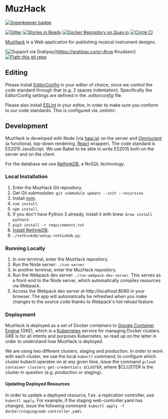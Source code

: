 MuzHack
===========

[![Greenkeeper badge](https://badges.greenkeeper.io/muzhack/muzhack.svg)](https://greenkeeper.io/)

[![Gitter](https://badges.gitter.im/Join%20Chat.svg)](https://gitter.im/muzhack/muzhack?utm_source=badge&utm_medium=badge&utm_campaign=pr-badge&utm_content=badge)
[![Stories in Ready](https://badge.waffle.io/muzhack/muzhack.png?label=ready&title=Ready)](https://waffle.io/muzhack/muzhack)
[![Docker Repository on Quay.io](https://quay.io/repository/aknuds1/muzhack/status "Docker Repository on Quay.io")](https://quay.io/repository/aknuds1/muzhack)
[![Circle CI](https://circleci.com/gh/muzhack/muzhack.svg?style=svg)](https://circleci.com/gh/muzhack/muzhack)

[MuzHack](https://muzhack.com) is a Web application for publishing musical instrument designs.

[![Support via Gratipay](https://cdn.rawgit.com/gratipay/gratipay-badge/2.x.x/dist/gratipay.svg)](https://gratipay.com/~Arve Knudsen/)
[![Flattr this git repo](http://api.flattr.com/button/flattr-badge-large.png)](https://flattr.com/submit/auto?user_id=muzhack&url=http://github.com/muzhack/muzhack&title=MuzHack&tags=github&category=software)

## Editing
Please install [EditorConfig](http://editorconfig.org/) in your editor of choice, since we control
the code standard through that (e.g. 2 spaces indentation). Specifically the EditorConfig settings
are defined in the *.editorconfig* file.

Please also install [ESLint](http://eslint.org/) in your editor, in order to make sure you conform
to our code standards. This is configured via *.eslintrc*.

## Development
MuzHack is developed with Node (via [hapi.js](http://hapijs.com/)) on the server and [Omniscient](http://omniscientjs.github.io/) (a functional, top-down rendering, [React](https://facebook.github.io/react/) wrapper). The code standard is ES2015 JavaScript. We
use Babel to be able to write ES2015 both on the server and on the client.

For the database we use [RethinkDB](https://www.rethinkdb.com/), a NoSQL technology.

### Local Installation
1. Enter the MuzHack Git repository.
2. Get Git submodules: `git submodule update --init --recursive`
3. Install [nvm](https://github.com/creationix/nvm).
4. `nvm install`.
5. `npm install`.
6. If you don't have Python 3 already, install it with brew: `brew install python3`.
7. `pip3 install -r requirements.txt`
8. [Install RethinkDB](http://rethinkdb.com/docs/install/).
9. `./rethinkdb/setup-rethinkdb.py`.

### Running Locally
1. In one terminal, enter the MuzHack repository.
2. Run the Node server: `./run-server`
3. In another terminal, enter the MuzHack repository.
4. Run the Webpack dev server: `./run-webpack-dev-server`. This serves as a front-end to the Node
server, which automatically compiles resources via Webpack.
5. Access the Webpack dev server at http://localhost:8080 in your browser. The app will
automatically be refreshed when you make changes to the source code thanks to Webpack's hot
reload feature.

### Deployment
MuzHack is deployed as a set of Docker containers to
[Google Container Engine](https://cloud.google.com/container-engine) (GKE), which is a
[Kubernetes](http://kubernetes.io) service for managing Docker clusters. GKE is for all intents
and purposes Kubernetes, so read up on the latter in order to understand how MuzHack is deployed.

We are using two different clusters, staging and production. In order to work with each cluster,
we use the local `kubectl` command; to configure which cluster kubectl operates on at any given
time, issue the command `gcloud container clusters get-credentials $CLUSTER`, where $CLUSTER
is the cluster in question (e.g. production or staging).

#### Updating Deployed Resources
In order to update a deployed resource, f.ex. a replication controller, use `kubectl apply`. For
example, if the staging web-controller.yaml has changed, issue the following command:
`kubectl apply -f docker/staging/web-controller.yaml`.
